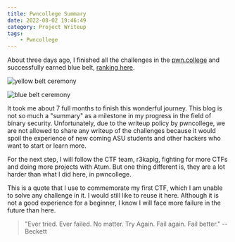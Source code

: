 ```yaml
---
title: Pwncollege Summary
date: 2022-08-02 19:46:49
category: Project Writeup
tags: 
    - Pwncollege
---
```


About three days ago, I finished all the challenges in the [pwn.college](https://pwn.college/) and successfully earned blue belt, [ranking here](https://pwn.college/belts). 

![yellow belt ceremony](assets/yellow_belt.jpg)

![blue belt ceremony](assets/blue_belt.jpg)

It took me about 7 full months to finish this wonderful journey. This blog is not so much a "summary" as a milestone in my progress in the field of binary security. Unfortunately, due to the writeup policy by pwncollege, we are not allowed to share any writeup of the challenges because it would spoil the experience of new coming ASU students and other hackers who want to start or learn more. 

For the next step, I will follow the CTF team, r3kapig, fighting for more CTFs and doing more projects with Atum. But one thing different is, they are a lot harder than what I did here, in pwncollege. 

This is a quote that I use to commemorate my first CTF, which I am unable to solve any challenge in it. I would still like to reuse it here. Although it is not a good experience for a beginner, I know I will face more failure in the future than here.

> "Ever tried. Ever failed. No matter. Try Again. Fail again. Fail better." -- Beckett
